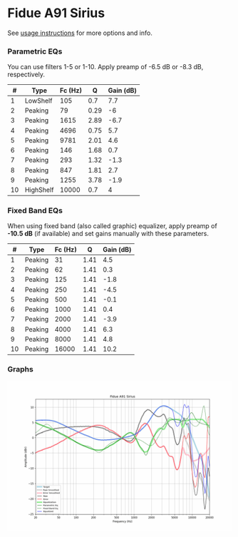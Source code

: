 # Fidue A91 Sirius
See [usage instructions](https://github.com/jaakkopasanen/AutoEq#usage) for more options and info.

### Parametric EQs
You can use filters 1-5 or 1-10. Apply preamp of -6.5 dB or -8.3 dB, respectively.

|   # | Type      |   Fc (Hz) |    Q |   Gain (dB) |
|-----|-----------|-----------|------|-------------|
|   1 | LowShelf  |       105 | 0.7  |         7.7 |
|   2 | Peaking   |        79 | 0.29 |        -6   |
|   3 | Peaking   |      1615 | 2.89 |        -6.7 |
|   4 | Peaking   |      4696 | 0.75 |         5.7 |
|   5 | Peaking   |      9781 | 2.01 |         4.6 |
|   6 | Peaking   |       146 | 1.68 |         0.7 |
|   7 | Peaking   |       293 | 1.32 |        -1.3 |
|   8 | Peaking   |       847 | 1.81 |         2.7 |
|   9 | Peaking   |      1255 | 3.78 |        -1.9 |
|  10 | HighShelf |     10000 | 0.7  |         4   |

### Fixed Band EQs
When using fixed band (also called graphic) equalizer, apply preamp of **-10.5 dB** (if available) and set gains manually with these parameters.

|   # | Type    |   Fc (Hz) |    Q |   Gain (dB) |
|-----|---------|-----------|------|-------------|
|   1 | Peaking |        31 | 1.41 |         4.5 |
|   2 | Peaking |        62 | 1.41 |         0.3 |
|   3 | Peaking |       125 | 1.41 |        -1.8 |
|   4 | Peaking |       250 | 1.41 |        -4.5 |
|   5 | Peaking |       500 | 1.41 |        -0.1 |
|   6 | Peaking |      1000 | 1.41 |         0.4 |
|   7 | Peaking |      2000 | 1.41 |        -3.9 |
|   8 | Peaking |      4000 | 1.41 |         6.3 |
|   9 | Peaking |      8000 | 1.41 |         4.8 |
|  10 | Peaking |     16000 | 1.41 |        10.2 |

### Graphs
![](./Fidue%20A91%20Sirius.png)
